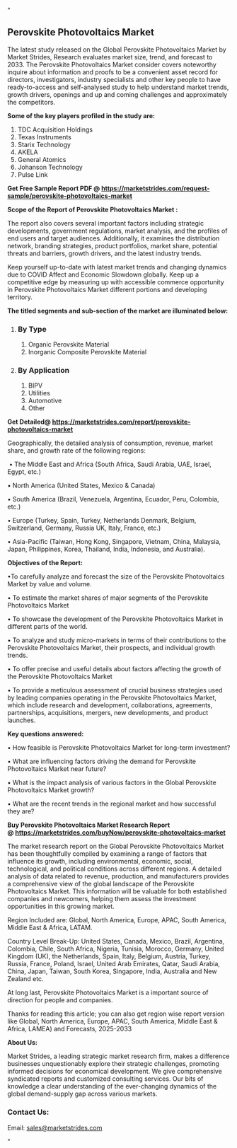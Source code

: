 <p>"</p>
<h2><strong>Perovskite Photovoltaics Market</strong></h2>
<p>The latest study released on the Global Perovskite Photovoltaics Market by Market Strides, Research evaluates market size, trend, and forecast to 2033. The Perovskite Photovoltaics Market consider covers noteworthy inquire about information and proofs to be a convenient asset record for directors, investigators, industry specialists and other key people to have ready-to-access and self-analysed study to help understand market trends, growth drivers, openings and up and coming challenges and approximately the competitors.</p>
<p><strong> Some of the key players profiled in the study are: </strong></p>
<ol>
<li>TDC Acquisition Holdings</li>
<li>Texas Instruments</li>
<li>Starix Technology</li>
<li>AKELA</li>
<li>General Atomics</li>
<li>Johanson Technology</li>
<li>Pulse Link</li>
</ol>
<p><strong>Get Free Sample Report PDF @ <a href="https://marketstrides.com/request-sample/perovskite-photovoltaics-market">https://marketstrides.com/request-sample/perovskite-photovoltaics-market</a></strong></p>
<p><strong> Scope of the Report of Perovskite Photovoltaics Market : </strong></p>
<p>The report also covers several important factors including strategic developments, government regulations, market analysis, and the profiles of end users and target audiences. Additionally, it examines the distribution network, branding strategies, product portfolios, market share, potential threats and barriers, growth drivers, and the latest industry trends.</p>
<p>Keep yourself up-to-date with latest market trends and changing dynamics due to COVID Affect and Economic Slowdown globally. Keep up a competitive edge by measuring up with accessible commerce opportunity in Perovskite Photovoltaics Market different portions and developing territory.</p>
<p><strong> The titled segments and sub-section of the market are illuminated below: </strong></p>
<ol>
<li>
<h3>By Type</h3>
<ol>
<li>Organic Perovskite Material</li>
<li>Inorganic Composite Perovskite Material</li>
</ol>
</li>
<li>
<h3>By Application</h3>
<ol>
<li>BIPV</li>
<li>Utilities</li>
<li>Automotive</li>
<li>Other</li>
</ol>
</li>
</ol>
<p><strong>Get Detailed@ <a href="https://marketstrides.com/report/perovskite-photovoltaics-market">https://marketstrides.com/report/perovskite-photovoltaics-market</a></strong></p>
<p>Geographically, the detailed analysis of consumption, revenue, market share, and growth rate of the following regions:</p>
<p>&nbsp;&bull; The Middle East and Africa (South Africa, Saudi Arabia, UAE, Israel, Egypt, etc.)</p>
<p>&bull; North America (United States, Mexico &amp; Canada)</p>
<p>&bull; South America (Brazil, Venezuela, Argentina, Ecuador, Peru, Colombia, etc.)</p>
<p>&bull; Europe (Turkey, Spain, Turkey, Netherlands Denmark, Belgium, Switzerland, Germany, Russia UK, Italy, France, etc.)</p>
<p>&bull; Asia-Pacific (Taiwan, Hong Kong, Singapore, Vietnam, China, Malaysia, Japan, Philippines, Korea, Thailand, India, Indonesia, and Australia).</p>
<p><strong>Objectives of the Report: </strong></p>
<p>&bull;To carefully analyze and forecast the size of the Perovskite Photovoltaics Market by value and volume.</p>
<p>&bull; To estimate the market shares of major segments of the Perovskite Photovoltaics Market</p>
<p>&bull; To showcase the development of the Perovskite Photovoltaics Market in different parts of the world.</p>
<p>&bull; To analyze and study micro-markets in terms of their contributions to the Perovskite Photovoltaics Market, their prospects, and individual growth trends.</p>
<p>&bull; To offer precise and useful details about factors affecting the growth of the Perovskite Photovoltaics Market</p>
<p>&bull; To provide a meticulous assessment of crucial business strategies used by leading companies operating in the Perovskite Photovoltaics Market, which include research and development, collaborations, agreements, partnerships, acquisitions, mergers, new developments, and product launches.</p>
<p><strong>Key questions answered: </strong></p>
<p>&bull; How feasible is Perovskite Photovoltaics Market for long-term investment?</p>
<p>&bull; What are influencing factors driving the demand for Perovskite Photovoltaics Market near future?</p>
<p>&bull; What is the impact analysis of various factors in the Global Perovskite Photovoltaics Market growth?</p>
<p>&bull; What are the recent trends in the regional market and how successful they are?</p>
<p><strong>Buy Perovskite Photovoltaics Market Research Report @&nbsp;<a href="https://marketstrides.com/buyNow/perovskite-photovoltaics-market">https://marketstrides.com/buyNow/perovskite-photovoltaics-market</a></strong></p>
<p>The market research report on the Global Perovskite Photovoltaics Market has been thoughtfully compiled by examining a range of factors that influence its growth, including environmental, economic, social, technological, and political conditions across different regions. A detailed analysis of data related to revenue, production, and manufacturers provides a comprehensive view of the global landscape of the Perovskite Photovoltaics Market. This information will be valuable for both established companies and newcomers, helping them assess the investment opportunities in this growing market.</p>
<p>Region Included are: Global, North America, Europe, APAC, South America, Middle East &amp; Africa, LATAM.</p>
<p>Country Level Break-Up: United States, Canada, Mexico, Brazil, Argentina, Colombia, Chile, South Africa, Nigeria, Tunisia, Morocco, Germany, United Kingdom (UK), the Netherlands, Spain, Italy, Belgium, Austria, Turkey, Russia, France, Poland, Israel, United Arab Emirates, Qatar, Saudi Arabia, China, Japan, Taiwan, South Korea, Singapore, India, Australia and New Zealand etc.</p>
<p>At long last, Perovskite Photovoltaics Market is a important source of direction for people and companies.</p>
<p>Thanks for reading this article; you can also get region wise report version like Global, North America, Europe, APAC, South America, Middle East &amp; Africa, LAMEA) and Forecasts, 2025-2033</p>
<p><strong>About Us: </strong></p>
<p>Market Strides, a leading strategic market research firm, makes a difference businesses unquestionably explore their strategic challenges, promoting informed decisions for economical development. We give comprehensive syndicated reports and customized consulting services. Our bits of knowledge a clear understanding of the ever-changing dynamics of the global demand-supply gap across various markets.</p>
<h3>Contact Us:</h3>
<p>Email: <a href="mailto:sales@marketstrides.com">sales@marketstrides.com</a></p>
<p>"</p>
